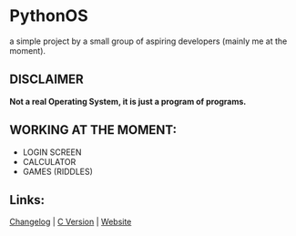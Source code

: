 # PythonOS
a simple project by a small group of aspiring developers (mainly me at the moment).

## DISCLAIMER 
__**Not a real Operating System, it is just a program of programs.**__

## WORKING AT THE MOMENT:
- LOGIN SCREEN
- CALCULATOR
- GAMES (RIDDLES)

## Links:
[Changelog](https://github.com/Modularizable/PythonOS/blob/main/changelog.md) |
[C Version](https://github.com/Modularizable/PythonOS/tree/program-c) |
[Website](https://github.com/Modularizable/PythonOS)
